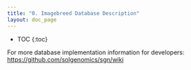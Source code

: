 ```yaml
---
title: "0. Imagebreed Database Description"
layout: doc_page
---
```


<!-- TOC-START -->
* TOC
{:toc}
<!-- TOC-END -->

For more database implementation information for developers: https://github.com/solgenomics/sgn/wiki
